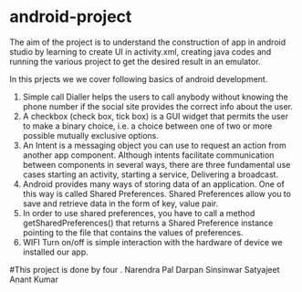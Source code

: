 # android-project

The aim of the project is to understand the construction of app in android studio by learning
to create UI in activity.xml, creating java codes and running the various project to get the
desired result in an emulator. 

In this prjects we we cover following basics of android development.
1. Simple call Dialler helps the users to call anybody without knowing the phone number if the
social site provides the correct info about the user.
2. A checkbox (check box, tick box) is a GUI widget that permits the user to make a binary
choice, i.e. a choice between one of two or more possible mutually exclusive options.
3. An Intent is a messaging object you can use to request an action from another app
component. Although intents facilitate communication between components in several
ways, there are three fundamental use cases starting an activity, starting a service,
Delivering a broadcast.
4. Android provides many ways of storing data of an application. One of this way is called
Shared Preferences. Shared Preferences allow you to save and retrieve data in the form of
key, value pair.
5. In order to use shared preferences, you have to call a method getSharedPreferences() that
returns a Shared Preference instance pointing to the file that contains the values of
preferences.
6. WIFI Turn on/off is simple interaction with the hardware of device we installed our app.


#This project is done by four .
Narendra Pal
Darpan Sinsinwar
Satyajeet 
Anant Kumar
